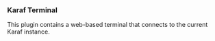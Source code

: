 ### Karaf Terminal

This plugin contains a web-based terminal that connects to the current Karaf instance.
